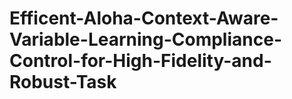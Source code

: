 # Efficent-Aloha-Context-Aware-Variable-Learning-Compliance-Control-for-High-Fidelity-and-Robust-Task